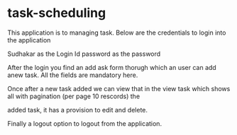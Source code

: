 # task-scheduling

This application is to managing task.
Below are the credentials to login into the application

Sudhakar as the Login Id
password as the password

After the login you find an add ask form thorugh which an user can add anew task.
All the fields are mandatory here.

Once after a new task added we can view that in the view task which shows all with pagination (per page 10 rescords) the 

added task, it has a provision to edit and delete.


Finally a logout option to logout from the application.


